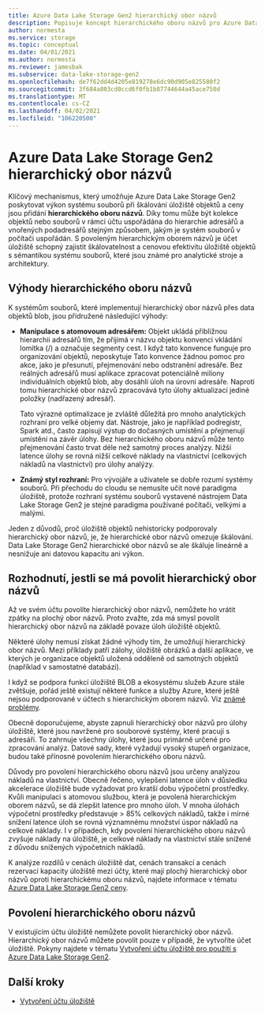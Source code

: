 ```yaml
---
title: Azure Data Lake Storage Gen2 hierarchický obor názvů
description: Popisuje koncept hierarchického oboru názvů pro Azure Data Lake Storage Gen2
author: normesta
ms.service: storage
ms.topic: conceptual
ms.date: 04/01/2021
ms.author: normesta
ms.reviewer: jamesbak
ms.subservice: data-lake-storage-gen2
ms.openlocfilehash: de7f62dd4d4205e819278e6dc90d905e825580f2
ms.sourcegitcommit: 3f684a803cd0ccd6f0fb1b87744644a45ace750d
ms.translationtype: MT
ms.contentlocale: cs-CZ
ms.lasthandoff: 04/02/2021
ms.locfileid: "106220500"
---
```

# <a name="azure-data-lake-storage-gen2-hierarchical-namespace"></a>Azure Data Lake Storage Gen2 hierarchický obor názvů

Klíčový mechanismus, který umožňuje Azure Data Lake Storage Gen2 poskytovat výkon systému souborů při škálování úložiště objektů a ceny jsou přidání **hierarchického oboru názvů**. Díky tomu může být kolekce objektů nebo souborů v rámci účtu uspořádána do hierarchie adresářů a vnořených podadresářů stejným způsobem, jakým je systém souborů v počítači uspořádán. S povoleným hierarchickým oborem názvů je účet úložiště schopný zajistit škálovatelnost a cenovou efektivitu úložiště objektů s sémantikou systému souborů, které jsou známé pro analytické stroje a architektury.

## <a name="the-benefits-of-a-hierarchical-namespace"></a>Výhody hierarchického oboru názvů

K systémům souborů, které implementují hierarchický obor názvů přes data objektů blob, jsou přidružené následující výhody:

- **Manipulace s atomovoum adresářem:** Objekt ukládá přibližnou hierarchii adresářů tím, že přijímá v názvu objektu konvenci vkládání lomítka (/) a označuje segmenty cest. I když tato konvence funguje pro organizování objektů, neposkytuje Tato konvence žádnou pomoc pro akce, jako je přesunutí, přejmenování nebo odstranění adresáře. Bez reálných adresářů musí aplikace zpracovat potenciálně miliony individuálních objektů blob, aby dosáhli úloh na úrovni adresáře. Naproti tomu hierarchické obor názvů zpracovává tyto úlohy aktualizací jediné položky (nadřazený adresář).

    Tato výrazné optimalizace je zvláště důležitá pro mnoho analytických rozhraní pro velké objemy dat. Nástroje, jako je například podregistr, Spark atd., často zapisují výstup do dočasných umístění a přejmenují umístění na závěr úlohy. Bez hierarchického oboru názvů může tento přejmenování často trvat déle než samotný proces analýzy. Nižší latence úlohy se rovná nižší celkové náklady na vlastnictví (celkových nákladů na vlastnictví) pro úlohy analýzy.

- **Známý styl rozhraní:** Pro vývojáře a uživatele se dobře rozumí systémy souborů. Při přechodu do cloudu se nemusíte učit nové paradigma úložiště, protože rozhraní systému souborů vystavené nástrojem Data Lake Storage Gen2 je stejné paradigma používané počítači, velkými a malými.

Jeden z důvodů, proč úložiště objektů nehistoricky podporovaly hierarchický obor názvů, je, že hierarchické obor názvů omezuje škálování. Data Lake Storage Gen2 hierarchické obor názvů se ale škáluje lineárně a nesnižuje ani datovou kapacitu ani výkon.

## <a name="deciding-whether-to-enable-a-hierarchical-namespace"></a>Rozhodnutí, jestli se má povolit hierarchický obor názvů

Až ve svém účtu povolíte hierarchický obor názvů, nemůžete ho vrátit zpátky na plochý obor názvů. Proto zvažte, zda má smysl povolit hierarchický obor názvů na základě povaze úloh úložiště objektů.

Některé úlohy nemusí získat žádné výhody tím, že umožňují hierarchický obor názvů. Mezi příklady patří zálohy, úložiště obrázků a další aplikace, ve kterých je organizace objektů uložená odděleně od samotných objektů (například v samostatné databázi). 

I když se podpora funkcí úložiště BLOB a ekosystému služeb Azure stále zvětšuje, pořád ještě existují některé funkce a služby Azure, které ještě nejsou podporované v účtech s hierarchickým oborem názvů. Viz [známé problémy](data-lake-storage-known-issues.md). 

Obecně doporučujeme, abyste zapnuli hierarchický obor názvů pro úlohy úložiště, které jsou navržené pro souborové systémy, které pracují s adresáři. To zahrnuje všechny úlohy, které jsou primárně určené pro zpracování analýz. Datové sady, které vyžadují vysoký stupeň organizace, budou také přínosné povolením hierarchického oboru názvů.

Důvody pro povolení hierarchického oboru názvů jsou určeny analýzou nákladů na vlastnictví. Obecně řečeno, vylepšení latence úloh v důsledku akcelerace úložiště bude vyžadovat pro kratší dobu výpočetní prostředky. Kvůli manipulaci s atomovou službou, která je povolená hierarchickým oborem názvů, se dá zlepšit latence pro mnoho úloh. V mnoha úlohách výpočetní prostředky představuje > 85% celkových nákladů, takže i mírné snížení latence úloh se rovná významnému množství úspor nákladů na celkové náklady. I v případech, kdy povolení hierarchického oboru názvů zvyšuje náklady na úložiště, je celkové náklady na vlastnictví stále snížené z důvodu snížených výpočetních nákladů.

K analýze rozdílů v cenách úložiště dat, cenách transakcí a cenách rezervací kapacity úložiště mezi účty, které mají plochý hierarchický obor názvů oproti hierarchickému oboru názvů, najdete informace v tématu [Azure Data Lake Storage Gen2 ceny](https://azure.microsoft.com/pricing/details/storage/data-lake/).

## <a name="enabling-a-hierarchical-namespace"></a>Povolení hierarchického oboru názvů

V existujícím účtu úložiště nemůžete povolit hierarchický obor názvů. Hierarchický obor názvů můžete povolit pouze v případě, že vytvoříte účet úložiště. Pokyny najdete v tématu [Vytvoření účtu úložiště pro použití s Azure Data Lake Storage Gen2](create-data-lake-storage-account.md).

## <a name="next-steps"></a>Další kroky

- [Vytvoření účtu úložiště](../common/storage-account-create.md)